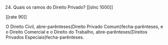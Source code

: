 24. Quais os ramos do Direito Privado?
[[slnc 1000]]

[[rate 90]]

O Direito Civil, abre-parênteses(Direito Privado Comum)fecha-parênteses, e o Direito Comercial e o Direito do Trabalho, abre-parênteses(Direitos Privados Especiais)fecha-parênteses.
